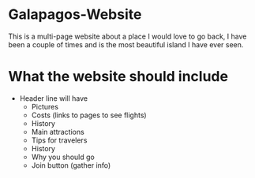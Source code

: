 # Galapagos-Website
This is a multi-page website about a place I would love to go back, I have been a couple of times and is the most beautiful island I have ever seen.

# What the website should include
* Header line will have
    * Pictures
    * Costs (links to pages to see flights)
    * History
    * Main attractions
    * Tips for travelers
    * History
    * Why you should go
    * Join button (gather info)